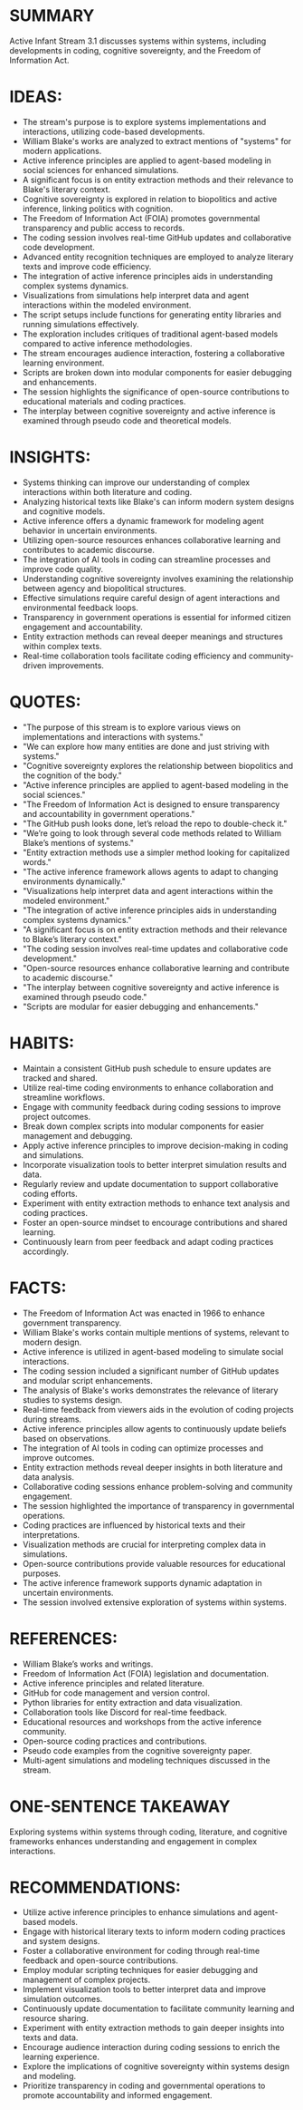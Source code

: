 # SUMMARY
Active Infant Stream 3.1 discusses systems within systems, including developments in coding, cognitive sovereignty, and the Freedom of Information Act.

# IDEAS:
- The stream's purpose is to explore systems implementations and interactions, utilizing code-based developments.
- William Blake's works are analyzed to extract mentions of "systems" for modern applications.
- Active inference principles are applied to agent-based modeling in social sciences for enhanced simulations.
- A significant focus is on entity extraction methods and their relevance to Blake's literary context.
- Cognitive sovereignty is explored in relation to biopolitics and active inference, linking politics with cognition.
- The Freedom of Information Act (FOIA) promotes governmental transparency and public access to records.
- The coding session involves real-time GitHub updates and collaborative code development.
- Advanced entity recognition techniques are employed to analyze literary texts and improve code efficiency.
- The integration of active inference principles aids in understanding complex systems dynamics.
- Visualizations from simulations help interpret data and agent interactions within the modeled environment.
- The script setups include functions for generating entity libraries and running simulations effectively.
- The exploration includes critiques of traditional agent-based models compared to active inference methodologies.
- The stream encourages audience interaction, fostering a collaborative learning environment.
- Scripts are broken down into modular components for easier debugging and enhancements.
- The session highlights the significance of open-source contributions to educational materials and coding practices.
- The interplay between cognitive sovereignty and active inference is examined through pseudo code and theoretical models.

# INSIGHTS:
- Systems thinking can improve our understanding of complex interactions within both literature and coding.
- Analyzing historical texts like Blake's can inform modern system designs and cognitive models.
- Active inference offers a dynamic framework for modeling agent behavior in uncertain environments.
- Utilizing open-source resources enhances collaborative learning and contributes to academic discourse.
- The integration of AI tools in coding can streamline processes and improve code quality.
- Understanding cognitive sovereignty involves examining the relationship between agency and biopolitical structures.
- Effective simulations require careful design of agent interactions and environmental feedback loops.
- Transparency in government operations is essential for informed citizen engagement and accountability.
- Entity extraction methods can reveal deeper meanings and structures within complex texts.
- Real-time collaboration tools facilitate coding efficiency and community-driven improvements.

# QUOTES:
- "The purpose of this stream is to explore various views on implementations and interactions with systems."
- "We can explore how many entities are done and just striving with systems."
- "Cognitive sovereignty explores the relationship between biopolitics and the cognition of the body."
- "Active inference principles are applied to agent-based modeling in the social sciences."
- "The Freedom of Information Act is designed to ensure transparency and accountability in government operations."
- "The GitHub push looks done, let’s reload the repo to double-check it."
- "We’re going to look through several code methods related to William Blake’s mentions of systems."
- "Entity extraction methods use a simpler method looking for capitalized words."
- "The active inference framework allows agents to adapt to changing environments dynamically."
- "Visualizations help interpret data and agent interactions within the modeled environment."
- "The integration of active inference principles aids in understanding complex systems dynamics."
- "A significant focus is on entity extraction methods and their relevance to Blake’s literary context."
- "The coding session involves real-time updates and collaborative code development."
- "Open-source resources enhance collaborative learning and contribute to academic discourse."
- "The interplay between cognitive sovereignty and active inference is examined through pseudo code."
- "Scripts are modular for easier debugging and enhancements."

# HABITS:
- Maintain a consistent GitHub push schedule to ensure updates are tracked and shared.
- Utilize real-time coding environments to enhance collaboration and streamline workflows.
- Engage with community feedback during coding sessions to improve project outcomes.
- Break down complex scripts into modular components for easier management and debugging.
- Apply active inference principles to improve decision-making in coding and simulations.
- Incorporate visualization tools to better interpret simulation results and data.
- Regularly review and update documentation to support collaborative coding efforts.
- Experiment with entity extraction methods to enhance text analysis and coding practices.
- Foster an open-source mindset to encourage contributions and shared learning.
- Continuously learn from peer feedback and adapt coding practices accordingly.

# FACTS:
- The Freedom of Information Act was enacted in 1966 to enhance government transparency.
- William Blake's works contain multiple mentions of systems, relevant to modern design.
- Active inference is utilized in agent-based modeling to simulate social interactions.
- The coding session included a significant number of GitHub updates and modular script enhancements.
- The analysis of Blake's works demonstrates the relevance of literary studies to systems design.
- Real-time feedback from viewers aids in the evolution of coding projects during streams.
- Active inference principles allow agents to continuously update beliefs based on observations.
- The integration of AI tools in coding can optimize processes and improve outcomes.
- Entity extraction methods reveal deeper insights in both literature and data analysis.
- Collaborative coding sessions enhance problem-solving and community engagement.
- The session highlighted the importance of transparency in governmental operations.
- Coding practices are influenced by historical texts and their interpretations.
- Visualization methods are crucial for interpreting complex data in simulations.
- Open-source contributions provide valuable resources for educational purposes.
- The active inference framework supports dynamic adaptation in uncertain environments.
- The session involved extensive exploration of systems within systems.

# REFERENCES:
- William Blake’s works and writings.
- Freedom of Information Act (FOIA) legislation and documentation.
- Active inference principles and related literature.
- GitHub for code management and version control.
- Python libraries for entity extraction and data visualization.
- Collaboration tools like Discord for real-time feedback.
- Educational resources and workshops from the active inference community.
- Open-source coding practices and contributions.
- Pseudo code examples from the cognitive sovereignty paper.
- Multi-agent simulations and modeling techniques discussed in the stream.

# ONE-SENTENCE TAKEAWAY
Exploring systems within systems through coding, literature, and cognitive frameworks enhances understanding and engagement in complex interactions.

# RECOMMENDATIONS:
- Utilize active inference principles to enhance simulations and agent-based models.
- Engage with historical literary texts to inform modern coding practices and system designs.
- Foster a collaborative environment for coding through real-time feedback and open-source contributions.
- Employ modular scripting techniques for easier debugging and management of complex projects.
- Implement visualization tools to better interpret data and improve simulation outcomes.
- Continuously update documentation to facilitate community learning and resource sharing.
- Experiment with entity extraction methods to gain deeper insights into texts and data.
- Encourage audience interaction during coding sessions to enrich the learning experience.
- Explore the implications of cognitive sovereignty within systems design and modeling.
- Prioritize transparency in coding and governmental operations to promote accountability and informed engagement.
